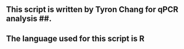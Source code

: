 ## This script is written by Tyron Chang for qPCR analysis ##.
## The language used for this script is R ##

